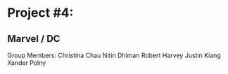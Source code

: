 # Project #4:
## Marvel / DC

Group Members:
Christina Chau
Nitin Dhiman
Robert Harvey
Justin Kiang
Xander Polny



